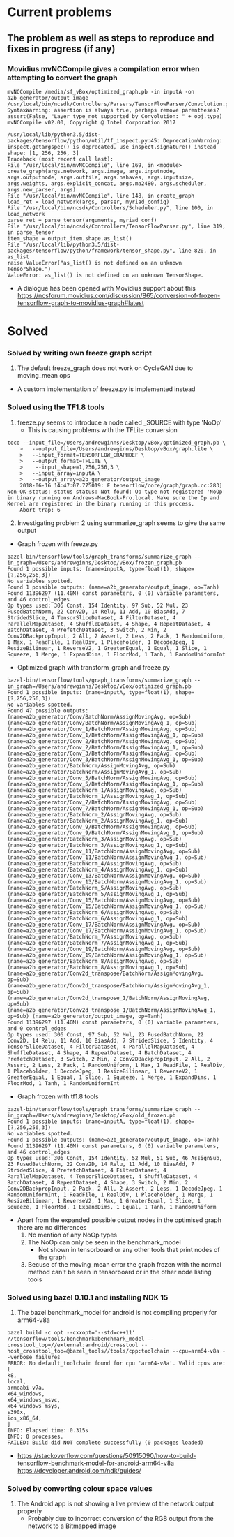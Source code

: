 #  Current problems
## The problem as well as steps to reproduce and fixes in progress (if any)
    
### Movidius mvNCCompile gives a compilation error when attempting to convert the graph
~~~~
mvNCCompile /media/sf_vBox/optimized_graph.pb -in inputA -on a2b_generator/output_image
/usr/local/bin/ncsdk/Controllers/Parsers/TensorFlowParser/Convolution.py:44: SyntaxWarning: assertion is always true, perhaps remove parentheses?
assert(False, "Layer type not supported by Convolution: " + obj.type)
mvNCCompile v02.00, Copyright @ Intel Corporation 2017

/usr/local/lib/python3.5/dist-packages/tensorflow/python/util/tf_inspect.py:45: DeprecationWarning: inspect.getargspec() is deprecated, use inspect.signature() instead
shape: [1, 256, 256, 3]
Traceback (most recent call last):
File "/usr/local/bin/mvNCCompile", line 169, in <module>
create_graph(args.network, args.image, args.inputnode, args.outputnode, args.outfile, args.nshaves, args.inputsize, args.weights, args.explicit_concat, args.ma2480, args.scheduler, args.new_parser, args)
File "/usr/local/bin/mvNCCompile", line 148, in create_graph
load_ret = load_network(args, parser, myriad_config)
File "/usr/local/bin/ncsdk/Controllers/Scheduler.py", line 100, in load_network
parse_ret = parse_tensor(arguments, myriad_conf)
File "/usr/local/bin/ncsdk/Controllers/TensorFlowParser.py", line 319, in parse_tensor
item_shape = output_item.shape.as_list()
File "/usr/local/lib/python3.5/dist-packages/tensorflow/python/framework/tensor_shape.py", line 820, in as_list
raise ValueError("as_list() is not defined on an unknown TensorShape.")
ValueError: as_list() is not defined on an unknown TensorShape.
~~~~
  * A dialogue has been opened with Movidius support about this https://ncsforum.movidius.com/discussion/865/conversion-of-frozen-tensorflow-graph-to-movidius-graph#latest

    
# Solved

### Solved by writing own freeze graph script
1. The default freeze_graph does not work on CycleGAN due to moving_mean ops
* A custom implementation of freeze.py is implemented instead

### Solved using the TF1.8 tools
1. freeze.py seems to introduce a node called _SOURCE with type 'NoOp' 
    * This is causing problems with the TFLite conversion
~~~~
toco --input_file=/Users/andrewginns/Desktop/vBox/optimized_graph.pb \
    >   --output_file=/Users/andrewginns/Desktop/vBox/graph.lite \
    >   --input_format=TENSORFLOW_GRAPHDEF \
    >   --output_format=TFLITE \
    >    --input_shape=1,256,256,3 \
    >   --input_array=inputA \
    >   --output_array=a2b_generator/output_image
    2018-06-16 14:47:07.775019: F tensorflow/core/graph/graph.cc:283] Non-OK-status: status status: Not found: Op type not registered 'NoOp' in binary running on Andrews-MacBook-Pro.local. Make sure the Op and Kernel are registered in the binary running in this process.
    Abort trap: 6
~~~~
    
2. Investigating problem 2 using summarize_graph seems to give the same output
* Graph frozen with freeze.py
~~~~
bazel-bin/tensorflow/tools/graph_transforms/summarize_graph --in_graph=/Users/andrewginns/Desktop/vBox/frozen_graph.pb
Found 1 possible inputs: (name=inputA, type=float(1), shape=[?,256,256,3]) 
No variables spotted.
Found 1 possible outputs: (name=a2b_generator/output_image, op=Tanh) 
Found 11396297 (11.40M) const parameters, 0 (0) variable parameters, and 46 control_edges
Op types used: 306 Const, 154 Identity, 97 Sub, 52 Mul, 23 FusedBatchNorm, 22 Conv2D, 14 Relu, 11 Add, 10 BiasAdd, 7 StridedSlice, 4 TensorSliceDataset, 4 FilterDataset, 4 ParallelMapDataset, 4 ShuffleDataset, 4 Shape, 4 RepeatDataset, 4 BatchDataset, 4 PrefetchDataset, 3 Switch, 2 Min, 2 Conv2DBackpropInput, 2 All, 2 Assert, 2 Less, 2 Pack, 1 RandomUniform, 1 Max, 1 ReadFile, 1 RealDiv, 1 Placeholder, 1 DecodeJpeg, 1 ResizeBilinear, 1 ReverseV2, 1 GreaterEqual, 1 Equal, 1 Slice, 1 Squeeze, 1 Merge, 1 ExpandDims, 1 FloorMod, 1 Tanh, 1 RandomUniformInt
~~~~
* Optimized graph with transform_graph and freeze.py
~~~~
bazel-bin/tensorflow/tools/graph_transforms/summarize_graph --in_graph=/Users/andrewginns/Desktop/vBox/optimized_graph.pb
Found 1 possible inputs: (name=inputA, type=float(1), shape=[?,256,256,3]) 
No variables spotted.
Found 47 possible outputs: (name=a2b_generator/Conv/BatchNorm/AssignMovingAvg, op=Sub) (name=a2b_generator/Conv/BatchNorm/AssignMovingAvg_1, op=Sub) (name=a2b_generator/Conv_1/BatchNorm/AssignMovingAvg, op=Sub) (name=a2b_generator/Conv_1/BatchNorm/AssignMovingAvg_1, op=Sub) (name=a2b_generator/Conv_2/BatchNorm/AssignMovingAvg, op=Sub) (name=a2b_generator/Conv_2/BatchNorm/AssignMovingAvg_1, op=Sub) (name=a2b_generator/Conv_3/BatchNorm/AssignMovingAvg, op=Sub) (name=a2b_generator/Conv_3/BatchNorm/AssignMovingAvg_1, op=Sub) (name=a2b_generator/BatchNorm/AssignMovingAvg, op=Sub) (name=a2b_generator/BatchNorm/AssignMovingAvg_1, op=Sub) (name=a2b_generator/Conv_5/BatchNorm/AssignMovingAvg, op=Sub) (name=a2b_generator/Conv_5/BatchNorm/AssignMovingAvg_1, op=Sub) (name=a2b_generator/BatchNorm_1/AssignMovingAvg, op=Sub) (name=a2b_generator/BatchNorm_1/AssignMovingAvg_1, op=Sub) (name=a2b_generator/Conv_7/BatchNorm/AssignMovingAvg, op=Sub) (name=a2b_generator/Conv_7/BatchNorm/AssignMovingAvg_1, op=Sub) (name=a2b_generator/BatchNorm_2/AssignMovingAvg, op=Sub) (name=a2b_generator/BatchNorm_2/AssignMovingAvg_1, op=Sub) (name=a2b_generator/Conv_9/BatchNorm/AssignMovingAvg, op=Sub) (name=a2b_generator/Conv_9/BatchNorm/AssignMovingAvg_1, op=Sub) (name=a2b_generator/BatchNorm_3/AssignMovingAvg, op=Sub) (name=a2b_generator/BatchNorm_3/AssignMovingAvg_1, op=Sub) (name=a2b_generator/Conv_11/BatchNorm/AssignMovingAvg, op=Sub) (name=a2b_generator/Conv_11/BatchNorm/AssignMovingAvg_1, op=Sub) (name=a2b_generator/BatchNorm_4/AssignMovingAvg, op=Sub) (name=a2b_generator/BatchNorm_4/AssignMovingAvg_1, op=Sub) (name=a2b_generator/Conv_13/BatchNorm/AssignMovingAvg, op=Sub) (name=a2b_generator/Conv_13/BatchNorm/AssignMovingAvg_1, op=Sub) (name=a2b_generator/BatchNorm_5/AssignMovingAvg, op=Sub) (name=a2b_generator/BatchNorm_5/AssignMovingAvg_1, op=Sub) (name=a2b_generator/Conv_15/BatchNorm/AssignMovingAvg, op=Sub) (name=a2b_generator/Conv_15/BatchNorm/AssignMovingAvg_1, op=Sub) (name=a2b_generator/BatchNorm_6/AssignMovingAvg, op=Sub) (name=a2b_generator/BatchNorm_6/AssignMovingAvg_1, op=Sub) (name=a2b_generator/Conv_17/BatchNorm/AssignMovingAvg, op=Sub) (name=a2b_generator/Conv_17/BatchNorm/AssignMovingAvg_1, op=Sub) (name=a2b_generator/BatchNorm_7/AssignMovingAvg, op=Sub) (name=a2b_generator/BatchNorm_7/AssignMovingAvg_1, op=Sub) (name=a2b_generator/Conv_19/BatchNorm/AssignMovingAvg, op=Sub) (name=a2b_generator/Conv_19/BatchNorm/AssignMovingAvg_1, op=Sub) (name=a2b_generator/BatchNorm_8/AssignMovingAvg, op=Sub) (name=a2b_generator/BatchNorm_8/AssignMovingAvg_1, op=Sub) (name=a2b_generator/Conv2d_transpose/BatchNorm/AssignMovingAvg, op=Sub) (name=a2b_generator/Conv2d_transpose/BatchNorm/AssignMovingAvg_1, op=Sub) (name=a2b_generator/Conv2d_transpose_1/BatchNorm/AssignMovingAvg, op=Sub) (name=a2b_generator/Conv2d_transpose_1/BatchNorm/AssignMovingAvg_1, op=Sub) (name=a2b_generator/output_image, op=Tanh) 
Found 11396297 (11.40M) const parameters, 0 (0) variable parameters, and 0 control_edges
Op types used: 306 Const, 97 Sub, 52 Mul, 23 FusedBatchNorm, 22 Conv2D, 14 Relu, 11 Add, 10 BiasAdd, 7 StridedSlice, 5 Identity, 4 TensorSliceDataset, 4 FilterDataset, 4 ParallelMapDataset, 4 ShuffleDataset, 4 Shape, 4 RepeatDataset, 4 BatchDataset, 4 PrefetchDataset, 3 Switch, 2 Min, 2 Conv2DBackpropInput, 2 All, 2 Assert, 2 Less, 2 Pack, 1 RandomUniform, 1 Max, 1 ReadFile, 1 RealDiv, 1 Placeholder, 1 DecodeJpeg, 1 ResizeBilinear, 1 ReverseV2, 1 GreaterEqual, 1 Equal, 1 Slice, 1 Squeeze, 1 Merge, 1 ExpandDims, 1 FloorMod, 1 Tanh, 1 RandomUniformInt
~~~~
* Graph frozen with tf1.8 tools
~~~~
bazel-bin/tensorflow/tools/graph_transforms/summarize_graph --in_graph=/Users/andrewginns/Desktop/vBox/old_frozen.pb
Found 1 possible inputs: (name=inputA, type=float(1), shape=[?,256,256,3]) 
No variables spotted.
Found 1 possible outputs: (name=a2b_generator/output_image, op=Tanh) 
Found 11396297 (11.40M) const parameters, 0 (0) variable parameters, and 46 control_edges
Op types used: 306 Const, 154 Identity, 52 Mul, 51 Sub, 46 AssignSub, 23 FusedBatchNorm, 22 Conv2D, 14 Relu, 11 Add, 10 BiasAdd, 7 StridedSlice, 4 PrefetchDataset, 4 FilterDataset, 4 ParallelMapDataset, 4 TensorSliceDataset, 4 ShuffleDataset, 4 BatchDataset, 4 RepeatDataset, 4 Shape, 3 Switch, 2 Min, 2 Conv2DBackpropInput, 2 Pack, 2 All, 2 Assert, 2 Less, 1 DecodeJpeg, 1 RandomUniformInt, 1 ReadFile, 1 RealDiv, 1 Placeholder, 1 Merge, 1 ResizeBilinear, 1 ReverseV2, 1 Max, 1 GreaterEqual, 1 Slice, 1 Squeeze, 1 FloorMod, 1 ExpandDims, 1 Equal, 1 Tanh, 1 RandomUniform
~~~~
* Apart from the expanded possible output nodes in the optimised graph there are no differences
    1. No mention of any NoOp types
    2. The NoOp can only be seen in the benchmark_model
        * Not shown in tensorboard or any other tools that print nodes of the graph
    3. Becuse of the moving_mean error the graph frozen with the normal method can't be seen in tensorboard or in the other node listing tools
    
### Solved using bazel 0.10.1 and installing NDK 15
1. The bazel benchmark_model for android is not compiling properly for arm64-v8a
~~~~
bazel build -c opt --cxxopt='--std=c++11' //tensorflow/tools/benchmark:benchmark_model --crosstool_top=//external:android/crosstool --host_crosstool_top=@bazel_tools//tools/cpp:toolchain --cpu=arm64-v8a --verbose_failures
ERROR: No default_toolchain found for cpu 'arm64-v8a'. Valid cpus are: [
k8,
local,
armeabi-v7a,
x64_windows,
x64_windows_msvc,
x64_windows_msys,
s390x,
ios_x86_64,
]
INFO: Elapsed time: 0.315s
INFO: 0 processes.
FAILED: Build did NOT complete successfully (0 packages loaded)
~~~~
* https://stackoverflow.com/questions/50915090/how-to-build-tensorflow-benchmark-model-for-android-arm64-v8a
https://developer.android.com/ndk/guides/


### Solved by converting colour space values
1. The Android app is not showing a live preview of the network output properly
    * Probably due to incorrect conversion of the RGB output from the network to a Bitmapped image

